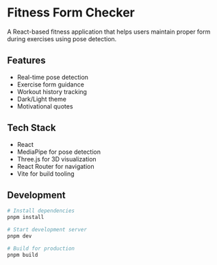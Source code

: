 # Fitness Form Checker

A React-based fitness application that helps users maintain proper form during exercises using pose detection.

## Features

- Real-time pose detection
- Exercise form guidance
- Workout history tracking
- Dark/Light theme
- Motivational quotes

## Tech Stack

- React
- MediaPipe for pose detection
- Three.js for 3D visualization
- React Router for navigation
- Vite for build tooling

## Development

```bash
# Install dependencies
pnpm install

# Start development server
pnpm dev

# Build for production
pnpm build
```
